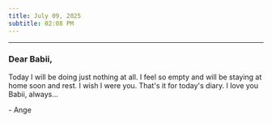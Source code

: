 ```yaml
---
title: July 09, 2025
subtitle: 02:08 PM
---
```

---

### Dear Babii,

Today I will be doing just nothing at all. I feel so empty and will be staying at home soon and rest. I wish I were you. That's it for today's diary. I love you Babii, always...

\- Ange
